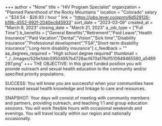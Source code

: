 +++
author = "None"
title = "HIV Program Specialist"
organization = "Planned Parenthood of the Rocky Mountains "
location = "Colorado"
salary = "$24.54 - $26.93 / hour "
link = "https://jobs.lever.co/pprm/6d529126-b19b-4552-992f-2040ec645933"
sort_date = "2023-03-09"
created_at = "March 9, 2023"
closing_date = "March 21, 2023"
a_job_type = ["Full Time"]
b_benefits = ["General Benefits","Retirement","Paid Leave","Health Insurance","Paid Vacation","Dental","Vision","Sick time","Disability insurance","Professional development","FSA","Short-term disability insurance","Long-term disability insurance"]
c_feedback = ""
aa_degrees_required = "High school degree required"
thumbnail = "../../images/526e1ddc09504957b4728acf470a176d1510949465560_a5489297.png"
+++
THE OBJECTIVE: In this grant funded position you will provide outreach and sexual health education to the community and/or specified priority populations.

SUCCESS: You will know you are successful when your communities have increased sexual health knowledge and linkage to care and resources.

SNAPSHOT: Your days will consist of meeting with community members and partners, providing outreach, and teaching 1:1 and group education sessions. You will work flexible hours with occasional weekends and evenings. You will travel locally within our region and nationally occasionally.